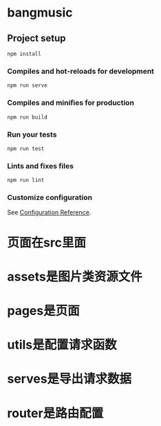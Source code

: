 # bangmusic

## Project setup
```
npm install
```

### Compiles and hot-reloads for development
```
npm run serve
```

### Compiles and minifies for production
```
npm run build
```

### Run your tests
```
npm run test
```

### Lints and fixes files
```
npm run lint
```

### Customize configuration
See [Configuration Reference](https://cli.vuejs.org/config/).
# 页面在src里面
# assets是图片类资源文件
# pages是页面
# utils是配置请求函数
# serves是导出请求数据
# router是路由配置